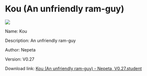 # Kou (An unfriendly ram-guy)

<img src = "https://raw.githubusercontent.com/Arbiter1223/Koukou-Gurashi-Custom-Students/master/Students/Files/Kou%20(An%20unfriendly%20ram-guy).png">

Name: Kou

Description: An unfriendly ram-guy

Author: Nepeta

Version: V0.27

Download link: <a href="https://raw.githubusercontent.com/Arbiter1223/Koukou-Gurashi-Custom-Students/master/Students/Files/Kou%20(An%20unfriendly%20ram-guy)%20-%20Nepeta%2C%20V0.27.student">Kou (An unfriendly ram-guy) - Nepeta, V0.27.student</a>
